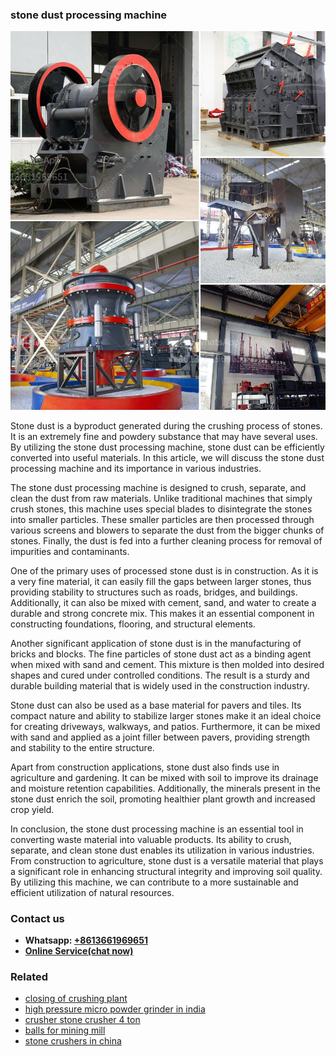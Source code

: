 <h3>stone dust processing machine</h3><img src='1704857162.jpg' alt=''><p>Stone dust is a byproduct generated during the crushing process of stones. It is an extremely fine and powdery substance that may have several uses. By utilizing the stone dust processing machine, stone dust can be efficiently converted into useful materials. In this article, we will discuss the stone dust processing machine and its importance in various industries.</p><p>The stone dust processing machine is designed to crush, separate, and clean the dust from raw materials. Unlike traditional machines that simply crush stones, this machine uses special blades to disintegrate the stones into smaller particles. These smaller particles are then processed through various screens and blowers to separate the dust from the bigger chunks of stones. Finally, the dust is fed into a further cleaning process for removal of impurities and contaminants.</p><p>One of the primary uses of processed stone dust is in construction. As it is a very fine material, it can easily fill the gaps between larger stones, thus providing stability to structures such as roads, bridges, and buildings. Additionally, it can also be mixed with cement, sand, and water to create a durable and strong concrete mix. This makes it an essential component in constructing foundations, flooring, and structural elements.</p><p>Another significant application of stone dust is in the manufacturing of bricks and blocks. The fine particles of stone dust act as a binding agent when mixed with sand and cement. This mixture is then molded into desired shapes and cured under controlled conditions. The result is a sturdy and durable building material that is widely used in the construction industry.</p><p>Stone dust can also be used as a base material for pavers and tiles. Its compact nature and ability to stabilize larger stones make it an ideal choice for creating driveways, walkways, and patios. Furthermore, it can be mixed with sand and applied as a joint filler between pavers, providing strength and stability to the entire structure.</p><p>Apart from construction applications, stone dust also finds use in agriculture and gardening. It can be mixed with soil to improve its drainage and moisture retention capabilities. Additionally, the minerals present in the stone dust enrich the soil, promoting healthier plant growth and increased crop yield.</p><p>In conclusion, the stone dust processing machine is an essential tool in converting waste material into valuable products. Its ability to crush, separate, and clean stone dust enables its utilization in various industries. From construction to agriculture, stone dust is a versatile material that plays a significant role in enhancing structural integrity and improving soil quality. By utilizing this machine, we can contribute to a more sustainable and efficient utilization of natural resources.</p><h3>Contact us</h3><ul><li><strong>Whatsapp:&nbsp;<a href="https://wa.me/8613661969651">+8613661969651</a></strong></li><li><a href="https://swt.shibang-china.com/?git&amp;zhl&amp;stone dust processing machine"><strong>Online Service(chat now)</strong></a></li></ul><h3>Related</h3><ul><li><a href='closing of crushing plant.md'>closing of crushing plant</a></li><li><a href='high pressure micro powder grinder in india.md'>high pressure micro powder grinder in india</a></li><li><a href='crusher stone crusher 4 ton.md'>crusher stone crusher 4 ton</a></li><li><a href='balls for mining mill.md'>balls for mining mill</a></li><li><a href='stone crushers in china.md'>stone crushers in china</a></li></ul>
